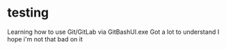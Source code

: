 # testing
Learning how to use Git/GitLab via GitBashUI.exe
Got a lot to understand
I hope i'm not that bad on it